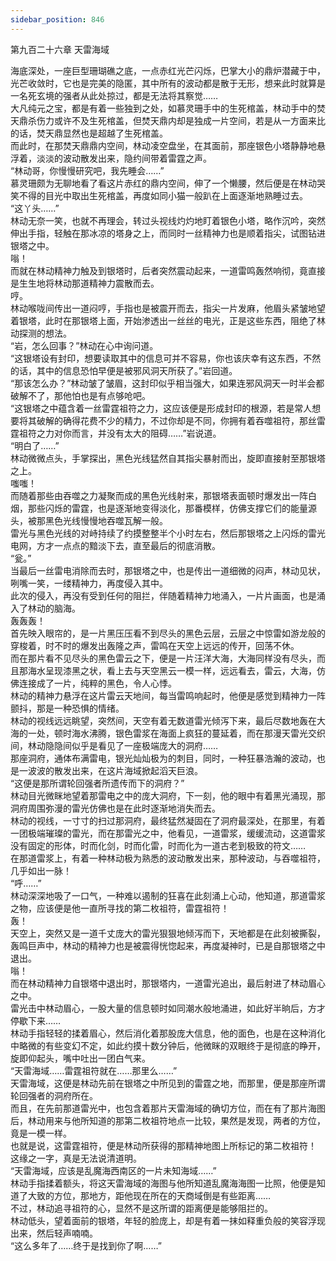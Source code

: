 ```yaml
---
sidebar_position: 846
---
```

 第九百二十六章 天雷海域


海底深处，一座巨型珊瑚礁之底，一点赤红光芒闪烁，巴掌大小的鼎炉潜藏于中，光芒收敛时，它也是完美的隐匿，其中所有的波动都是散于无形，想来此时就算是一名死玄境的强者从此处掠过，都是无法将其察觉……  
大凡纯元之宝，都是有着一些独到之处，如慕灵珊手中的生死棺盖，林动手中的焚天鼎杀伤力或许不及生死棺盖，但焚天鼎内却是独成一片空间，若是从一方面来比的话，焚天鼎显然也是超越了生死棺盖。  
而此时，在那焚天鼎鼎内空间，林动凌空盘坐，在其面前，那座银色小塔静静地悬浮着，淡淡的波动散发出来，隐约间带着雷霆之声。  
“林动哥，你慢慢研究吧，我先睡会……”  
慕灵珊颇为无聊地看了看这片赤红的鼎内空间，伸了一个懒腰，然后便是在林动哭笑不得的目光中取出生死棺盖，再度如同小猫一般趴在上面逐渐地熟睡过去。  
“这丫头……”  
林动无奈一笑，也就不再理会，转过头视线灼灼地盯着银色小塔，略作沉吟，突然伸出手指，轻触在那冰凉的塔身之上，而同时一丝精神力也是顺着指尖，试图钻进银塔之中。  
嗡！  
而就在林动精神力触及到银塔时，后者突然震动起来，一道雷鸣轰然响彻，竟直接是生生地将林动那道精神力震散而去。  
哼。  
林动喉咙间传出一道闷哼，手指也是被震开而去，指尖一片发麻，他眉头紧皱地望着银塔，此时在那银塔上面，开始渗透出一丝丝的电光，正是这些东西，阻绝了林动探测的想法。  
“岩，怎么回事？”林动在心中询问道。  
“这银塔设有封印，想要读取其中的信息可并不容易，你也该庆幸有这东西，不然的话，其中的信息恐怕早便是被邪风洞天所获了。”岩回道。  
“那该怎么办？”林动皱了皱眉，这封印似乎相当强大，如果连邪风洞天一时半会都破解不了，那他怕也是有点够呛吧。  
“这银塔之中蕴含着一丝雷霆祖符之力，这应该便是形成封印的根源，若是常人想要将其破解的确得花费不少的精力，不过你却是不同，你拥有着吞噬祖符，那丝雷霆祖符之力对你而言，并没有太大的阻碍……”岩说道。  
“明白了……”  
林动微微点头，手掌探出，黑色光线猛然自其指尖暴射而出，旋即直接射至那银塔之上。  
嗤嗤！  
而随着那些由吞噬之力凝聚而成的黑色光线射来，那银塔表面顿时爆发出一阵白烟，那些闪烁的雷霆，也是逐渐地变得淡化，那番模样，仿佛支撑它们的能量源头，被那黑色光线慢慢地吞噬瓦解一般。  
雷光与黑色光线的对峙持续了约摸整整半个小时左右，然后那银塔之上闪烁的雷光电网，方才一点点的黯淡下去，直至最后的彻底消散。  
“瓮。”  
当最后一丝雷电消除而去时，那银塔之中，也是传出一道细微的闷声，林动见状，咧嘴一笑，一缕精神力，再度侵入其中。  
此次的侵入，再没有受到任何的阻拦，伴随着精神力地涌入，一片片画面，也是涌入了林动的脑海。  
轰轰轰！  
首先映入眼帘的，是一片黑压压看不到尽头的黑色云层，云层之中惊雷如游龙般的穿梭着，时不时的爆发出轰隆之声，雷鸣在天空上远远的传开，回荡不休。  
而在那片看不见尽头的黑色雷云之下，便是一片汪洋大海，大海同样没有尽头，而且那海水呈现漆黑之状，看上去与天空黑云一模一样，远远看去，雷云，大海，仿佛连接成了一片，纯粹的黑色，令人心悸。  
林动的精神力悬浮在这片雷云天地间，每当雷鸣响起时，他便是感觉到精神力一阵颤抖，那是一种恐惧的情绪。  
林动的视线远远眺望，突然间，天空有着无数道雷光倾泻下来，最后尽数地轰在大海的一处，顿时海水沸腾，银色雷浆在海面上疯狂的蔓延着，而在那漫天雷光交织间，林动隐隐间似乎是看见了一座极端庞大的洞府……  
那座洞府，通体布满雷电，银光灿灿极为的刺目，同时，一种狂暴浩瀚的波动，也是一波波的散发出来，在这片海域掀起滔天巨浪。  
“这便是那所谓轮回强者所遗传而下的洞府？”  
林动目光微眯地望着那雷电之中的庞大洞府，下一刻，他的眼中有着黑光涌现，那洞府周围弥漫的雷光仿佛也是在此时逐渐地消失而去。  
林动的视线，一寸寸的扫过那洞府，最终猛然凝固在了洞府最深处，在那里，有着一团极端璀璨的雷光，而在那雷光之中，他看见，一道雷浆，缓缓流动，这道雷浆没有固定的形体，时而化剑，时而化雷，时而化为一道古老到极致的符文……  
在那道雷浆上，有着一种林动极为熟悉的波动散发出来，那种波动，与吞噬祖符，几乎如出一脉！  
“呼……”  
林动深深地吸了一口气，一种难以遏制的狂喜在此刻涌上心动，他知道，那道雷浆之物，应该便是他一直所寻找的第二枚祖符，雷霆祖符！  
轰！  
天空上，突然又是一道千丈庞大的雷光狠狠地倾泻而下，天地都是在此刻被撕裂，轰鸣巨声中，林动的精神力也是被震得恍惚起来，再度凝神时，已是自那银塔之中退出。  
嗡！  
而在林动精神力自银塔中退出时，那银塔内，一道雷光追出，最后射进了林动眉心之中。  
雷光击中林动眉心，一股大量的信息顿时如同潮水般地涌进，如此好半晌后，方才停歇下来……  
林动手指轻轻的揉着眉心，然后消化着那股庞大信息，他的面色，也是在这种消化中略微的有些变幻不定，如此约摸十数分钟后，他微眯的双眼终于是彻底的睁开，旋即仰起头，嘴中吐出一团白气来。  
“天雷海域……雷霆祖符就在……那里么……”  
天雷海域，这便是林动先前在银塔之中所见到的雷霆之地，而那里，便是那座所谓轮回强者的洞府所在。  
而且，在先前那道雷光中，也包含着那片天雷海域的确切方位，而在有了那片海图后，林动用来与他所知道的那第二枚祖符地点一比较，果然是发现，两者的方位，竟是一模一样。  
也就是说，这雷霆祖符，便是林动所获得的那精神地图上所标记的第二枚祖符！  
这缘之一字，真是无法说清道明。  
“天雷海域，应该是乱魔海西南区的一片未知海域……”  
林动手指揉着额头，将这天雷海域的海图与他所知道乱魔海海图一比照，他便是知道了大致的方位，那地方，距他现在所在的天商域倒是有些距离……  
不过，林动追寻祖符的心，显然不是这所谓的距离便是能够阻拦的。  
林动低头，望着面前的银塔，年轻的脸庞上，却是有着一抹如释重负般的笑容浮现出来，然后轻声喃喃。  
“这么多年了……终于是找到你了啊……”  
  
  
